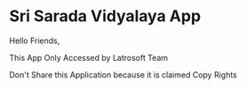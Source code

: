 # Sri Sarada Vidyalaya App

Hello Friends,

This App Only Accessed by Latrosoft Team

Don't Share this Application because it is claimed Copy Rights
